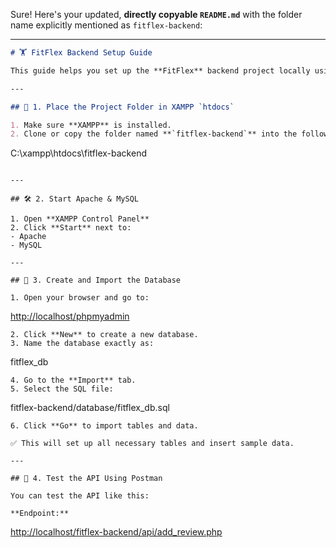 Sure! Here's your updated, **directly copyable `README.md`** with the folder name explicitly mentioned as `fitflex-backend`:

---

```markdown
# 🏋️ FitFlex Backend Setup Guide

This guide helps you set up the **FitFlex** backend project locally using **XAMPP**.

---

## 📁 1. Place the Project Folder in XAMPP `htdocs`

1. Make sure **XAMPP** is installed.
2. Clone or copy the folder named **`fitflex-backend`** into the following directory:
```

C:\xampp\htdocs\fitflex-backend

```

---

## 🛠️ 2. Start Apache & MySQL

1. Open **XAMPP Control Panel**
2. Click **Start** next to:
- Apache
- MySQL

---

## 🧾 3. Create and Import the Database

1. Open your browser and go to:
```

[http://localhost/phpmyadmin](http://localhost/phpmyadmin)

```
2. Click **New** to create a new database.
3. Name the database exactly as:
```

fitflex\_db

```
4. Go to the **Import** tab.
5. Select the SQL file:
```

fitflex-backend/database/fitflex\_db.sql

```
6. Click **Go** to import tables and data.

✅ This will set up all necessary tables and insert sample data.

---

## 🔌 4. Test the API Using Postman

You can test the API like this:

**Endpoint:**
```

[http://localhost/fitflex-backend/api/add\_review.php](http://localhost/fitflex-backend/api/add_review.php)

````



